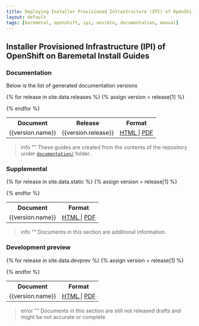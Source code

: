 ```yaml
---
title: Deploying Installer Provisioned Infrastructure (IPI) of OpenShift on Bare Metal
layout: default
tags: [baremetal, openshift, ipi, ansible, documentation, manual]
---
```


## Installer Provisioned Infrastructure (IPI) of OpenShift on Baremetal Install Guides

### Documentation

Below is the list of generated documentation versions

<table style="width:100%">
  <tr>
    <th>Document</th>
    <th>Release</th>
    <th>Format</th>
  </tr>

{% for release in site.data.releases %}
{% assign version = release[1] %}

  <tr>
  <td>{{version.name}}</td>
  <td>{{version.release}}</td>
  <td>
    <a href="{{ version.folder }}.html">
       <i class="fab fa-html5"></i> HTML
    </a>
    |
    <a href="{{ version.folder }}.pdf">
      <i class="fas fa-file-pdf"></i> PDF
    </a>
    </td>
  </tr>
{% endfor %}

</table>

> info ""
> These guides are created from the contents of the repository under [`documentation/`](https://github.com/openshift-kni/baremetal-deploy/tree/master/documentation) folder.

### Supplemental

<table style="width:100%">
  <tr>
    <th>Document</th>
    <th>Format</th>
  </tr>

{% for release in site.data.static %}
{% assign version = release[1] %}

  <tr>
  <td>{{version.name}}</td>
  <td>
    <a href="{{ version.folder }}">
       <i class="fab fa-html5"></i> HTML
    </a>
    |
    <a href="{{ version.folder }}.pdf">
      <i class="fas fa-file-pdf"></i> PDF
    </a>
    </td>
  </tr>
{% endfor %}

</table>

> info ""
> Documents in this section are additional information.

### Development preview

<table style="width:100%">
  <tr>
    <th>Document</th>
    <th>Format</th>
  </tr>

{% for release in site.data.devprev %}
{% assign version = release[1] %}

  <tr>
  <td>{{version.name}}</td>
  <td>
    <a href="{{ version.folder }}">
       <i class="fab fa-html5"></i> HTML
    </a>
    |
    <a href="{{ version.folder }}.pdf">
      <i class="fas fa-file-pdf"></i> PDF
    </a>
    </td>
  </tr>
{% endfor %}

</table>

> error ""
> Documents in this section are still not released drafts and might be not accurate or complete
